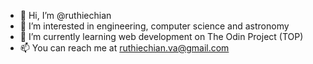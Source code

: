 - 👋 Hi, I’m @ruthiechian
- 👀 I’m interested in engineering, computer science and astronomy
- 🌱 I’m currently learning web development on The Odin Project (TOP)
- 📫 You can reach me at ruthiechian.va@gmail.com

<!---
ruthiechian/ruthiechian is a ✨ special ✨ repository because its `README.md` (this file) appears on your GitHub profile.
You can click the Preview link to take a look at your changes.
--->
